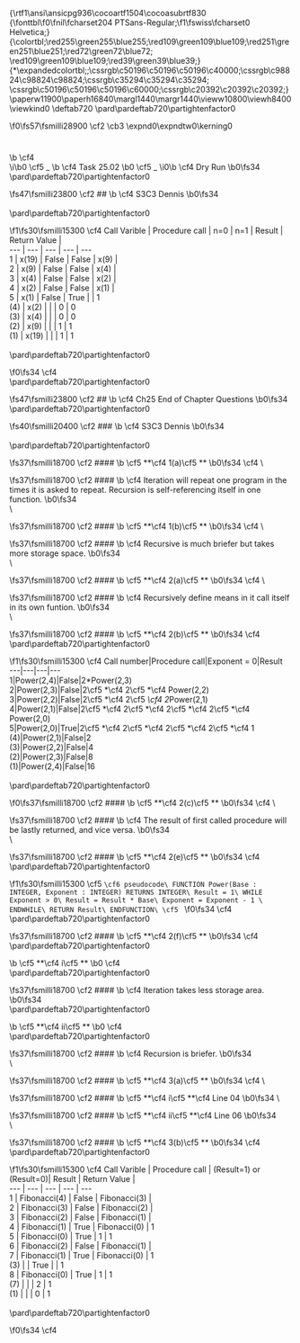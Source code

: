 {\rtf1\ansi\ansicpg936\cocoartf1504\cocoasubrtf830
{\fonttbl\f0\fnil\fcharset204 PTSans-Regular;\f1\fswiss\fcharset0 Helvetica;}
{\colortbl;\red255\green255\blue255;\red109\green109\blue109;\red251\green251\blue251;\red72\green72\blue72;
\red109\green109\blue109;\red39\green39\blue39;}
{\*\expandedcolortbl;;\cssrgb\c50196\c50196\c50196\c40000;\cssrgb\c98824\c98824\c98824;\cssrgb\c35294\c35294\c35294;
\cssrgb\c50196\c50196\c50196\c60000;\cssrgb\c20392\c20392\c20392;}
\paperw11900\paperh16840\margl1440\margr1440\vieww10800\viewh8400\viewkind0
\deftab720
\pard\pardeftab720\partightenfactor0

\f0\fs57\fsmilli28900 \cf2 \cb3 \expnd0\expndtw0\kerning0
#
\b \cf4  
\i\b0 \cf5 _
\b \cf4 Task 25.02
\b0 \cf5 _
\i0\b \cf4  Dry Run
\b0\fs34 \
\pard\pardeftab720\partightenfactor0

\fs47\fsmilli23800 \cf2 ##
\b \cf4  S3C3 Dennis
\b0\fs34 \
\
\pard\pardeftab720\partightenfactor0

\f1\fs30\fsmilli15300 \cf4 Call Varible | Procedure call | n=0 | n=1 | Result | Return Value |\
--- | --- | --- | --- | ---\
1 | x(19) | False | False | x(9) |  \
2 | x(9) | False | False | x(4) |\
3 | x(4) | False | False | x(2) |\
4 | x(2) | False | False | x(1) |\
5 | x(1) | False | True |  | 1\
(4) | x(2) |  |  | 0 | 0\
(3) | x(4) |  |  | 0 | 0\
(2) | x(9) |  |  | 1 | 1\
(1) | x(19) |  |  | 1 | 1\
\
\pard\pardeftab720\partightenfactor0

\f0\fs34 \cf4 \
\pard\pardeftab720\partightenfactor0

\fs47\fsmilli23800 \cf2 ##
\b \cf4 Ch25 End of Chapter Questions
\b0\fs34 \
\pard\pardeftab720\partightenfactor0

\fs40\fsmilli20400 \cf2 ###
\b \cf4 S3C3 Dennis
\b0\fs34 \
\
\pard\pardeftab720\partightenfactor0

\fs37\fsmilli18700 \cf2 ####
\b \cf5 **\cf4 1(a)\cf5 **
\b0\fs34 \cf4 \

\fs37\fsmilli18700 \cf2 ####
\b \cf4 Iteration will repeat one program in the times it is asked to repeat. Recursion is self-referencing itself in one function.
\b0\fs34 \
\

\fs37\fsmilli18700 \cf2 ####
\b \cf5 **\cf4 1(b)\cf5 **
\b0\fs34 \cf4 \

\fs37\fsmilli18700 \cf2 ####
\b \cf4 Recursive is much briefer but takes more storage space.
\b0\fs34 \
\

\fs37\fsmilli18700 \cf2 ####
\b \cf5 **\cf4 2(a)\cf5 **
\b0\fs34 \cf4 \

\fs37\fsmilli18700 \cf2 ####
\b \cf4 Recursively define means in it call itself in its own funtion.
\b0\fs34 \
\

\fs37\fsmilli18700 \cf2 ####
\b \cf5 **\cf4 2(b)\cf5 **
\b0\fs34 \cf4 \
\pard\pardeftab720\partightenfactor0

\f1\fs30\fsmilli15300 \cf4 Call number|Procedure call|Exponent = 0|Result\
---|---|---|---\
1|Power(2,4)|False|2*Power(2,3)\
2|Power(2,3)|False|2\cf5 *\cf4 2\cf5 *\cf4 Power(2,2)\
3|Power(2,2)|False|2\cf5 *\cf4 2\cf5 *\cf4 2*Power(2,1)\
4|Power(2,1)|False|2\cf5 *\cf4 2\cf5 *\cf4 2\cf5 *\cf4 2\cf5 *\cf4 Power(2,0)\
5|Power(2,0)|True|2\cf5 *\cf4 2\cf5 *\cf4 2\cf5 *\cf4 2\cf5 *\cf4 1\
(4)|Power(2,1)|False|2\
(3)|Power(2,2)|False|4\
(2)|Power(2,3)|False|8\
(1)|Power(2,4)|False|16\
\
\pard\pardeftab720\partightenfactor0

\f0\fs37\fsmilli18700 \cf2 ####
\b \cf5 **\cf4 2(c)\cf5 **
\b0\fs34 \cf4 \

\fs37\fsmilli18700 \cf2 ####
\b \cf4 The result of first called procedure will be lastly returned, and vice versa.
\b0\fs34 \
\

\fs37\fsmilli18700 \cf2 ####
\b \cf5 **\cf4 2(e)\cf5 **
\b0\fs34 \cf4 \
\pard\pardeftab720\partightenfactor0

\f1\fs30\fsmilli15300 \cf5 ```\cf6 pseudocode\
FUNCTION Power(Base : INTEGER, Exponent : INTEGER) RETURNS INTEGER\
Result = 1\
WHILE Exponent > 0\
	Result = Result * Base\
	Exponent = Exponent - 1 \
ENDWHILE\
RETURN Result\
ENDFUNCTION\
\cf5 ```
\f0\fs34 \cf4 \
\pard\pardeftab720\partightenfactor0

\fs37\fsmilli18700 \cf2 ####
\b \cf5 **\cf4 2(f)\cf5 **
\b0\fs34 \cf4 \
\pard\pardeftab720\partightenfactor0

\b \cf5 **\cf4 i\cf5 **
\b0 \cf4 \
\pard\pardeftab720\partightenfactor0

\fs37\fsmilli18700 \cf2 ####
\b \cf4 Iteration takes less storage area.
\b0\fs34 \
\pard\pardeftab720\partightenfactor0

\b \cf5 **\cf4 ii\cf5 **
\b0 \cf4 \
\pard\pardeftab720\partightenfactor0

\fs37\fsmilli18700 \cf2 ####
\b \cf4 Recursion is briefer.
\b0\fs34 \
\

\fs37\fsmilli18700 \cf2 ####
\b \cf5 **\cf4 3(a)\cf5 **
\b0\fs34 \cf4 \

\fs37\fsmilli18700 \cf2 ####
\b \cf5 **\cf4 i\cf5 **\cf4 		Line 04
\b0\fs34 \

\fs37\fsmilli18700 \cf2 ####
\b \cf5 **\cf4 ii\cf5 **\cf4 		Line 06
\b0\fs34 \
\

\fs37\fsmilli18700 \cf2 ####
\b \cf5 **\cf4 3(b)\cf5 **
\b0\fs34 \cf4 \
\pard\pardeftab720\partightenfactor0

\f1\fs30\fsmilli15300 \cf4 Call Varible | Procedure call | (Result=1) or (Result=0)| Result | Return Value |\
--- | --- | --- | --- | ---\
1 | Fibonacci(4) | False | Fibonacci(3) |  \
2 | Fibonacci(3) | False | Fibonacci(2) |  \
3 | Fibonacci(2) | False | Fibonacci(1) |  \
4 | Fibonacci(1) | True | Fibonacci(0) | 1\
5 | Fibonacci(0) | True | 1 | 1\
6 | Fibonacci(2) | False | Fibonacci(1) |  \
7 | Fibonacci(1) | True | Fibonacci(0) | 1\
(3) |  | True |  | 1\
8 | Fibonacci(0) | True | 1 | 1\
(7) |  |  | 2 | 1\
(1) |  |  | 0 | 1 \
\
\pard\pardeftab720\partightenfactor0

\f0\fs34 \cf4 \
\
\
\
\
\
\
\
\
\
\
\
\
\
\
\
\
\
\
\
\
\
\
\
\
\
\
\
\
\
\
\
\
\
\
\
\
\
\
\
\
\
\
\
\
\
\
\
\
\
\
\
\
\
\
\
\
\
\
\
\
\
\
\
\
\
\
\
\
\
\
\
\
\
\
\
\
\
\
\
\
\
\
\
\
\
\
\
\
\
\
\
\
\
\
\
\
\
\
\
\
\
\
\
\
\
\
\
\
\
\
\
\
\
\
\
\
\
\
\
\
\
\
\
\
\
\
\
\
\
\
\
\
\
\
\
\
\
\
\
\
\
\
\
\
\
\
\
\
\
\
\
\
\
\
\
\
\
\
\
\
\
\
\
\
\
\
\
\
\
\
\
\
\
\
\
\
\
\
\
\
\
\
\
\
\
\
\
\
\
\
\
\
\
\
\
\
\
\
\
\
\
\
\
\
\
\
\
\
\
\
\
\
\
\
\
\
\
\
\
\
\
\
\
\
\
\
\
\
\
\
\
\
\
\
\
\
\
\
\
\
\
\
\
\
\
\
\
\
\
\
\
\
\
\
\
\
\
\
\
\
\
\
\
\
\
\
\
\
\
\
\
\
\
\
\
\
\
\
\
\
\
\
\
\
\
\
\
\
\
\
\
\
\
\
\
\
\
\
\
\
\
\
\
\
\
\
\
\
\
\
\
\
\
\
\
\
\
\
\
\
\
\
\
\
\
\
\
\
\
\
\
\
\
\
\
\
\
\
\
\
\
\
\
\
\
\
\
\
\
\
\
\
\
\
\
\
\
\
\
\
\
\
\
\
\
\
\
\
\
\
\
\
\
\
\
\
\
\
\
\
\
\
\
\
\
\
\
\
\
\
\
\
\
\
\
\
\
\
\
\
\
\
\
\
\
\
\
\
\
\
\
\
\
\
\
\
\
\
\
\
\
\
\
\
\
\
\
\
\
\
\
\
\
\
\
\
\
\
\
\
\
\
\
\
\
\
\
\
\
\
\
\
\
\
\
\
\
\
\
\
\
\
\
\
\
\
\
\
\
\
\
\
\
\
\
\
\
\
\
\
\
\
\
\
\
\
\
\
\
\
\
\
\
\
\
\
\
\
\
\
\
\
\
\
\
\
\
\
\
\
\
\
\
\
\
\
\
\
\
\
\
\
}